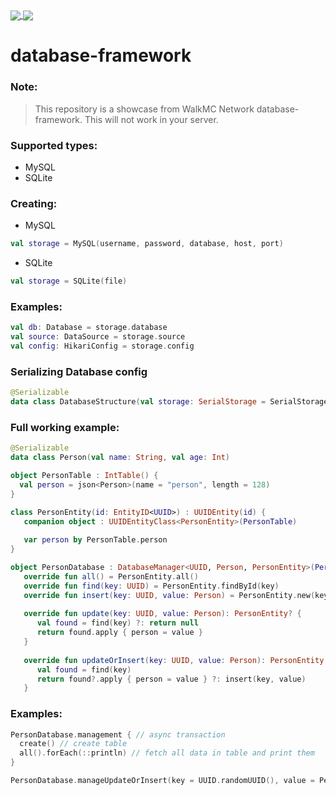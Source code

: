 <a href="https://github.com/uinnn/database-framework">
  <img align="center" src="https://img.shields.io/static/v1?style=for-the-badge&label=author&message=uinnn&color=informational"/>
</a>
<a href="https://github.com/uinnn/database-framework">
  <img align="center" src="https://img.shields.io/static/v1?style=for-the-badge&label=version&message=1.3.10&color=yellow"/>
</a>

# database-framework

### Note:
> This repository is a showcase from WalkMC Network database-framework.
> This will not work in your server.

### Supported types:
* MySQL 
* SQLite

### Creating:
* MySQL
```kt
val storage = MySQL(username, password, database, host, port)
```

* SQLite
```kt
val storage = SQLite(file)
```

### Examples:

```kt
val db: Database = storage.database
val source: DataSource = storage.source
val config: HikariConfig = storage.config
```

### Serializing Database config
```kt
@Serializable
data class DatabaseStructure(val storage: SerialStorage = SerialStorage())
```

### Full working example:
```kt
@Serializable
data class Person(val name: String, val age: Int)

object PersonTable : IntTable() {
  val person = json<Person>(name = "person", length = 128)
}

class PersonEntity(id: EntityID<UUID>) : UUIDEntity(id) {
   companion object : UUIDEntityClass<PersonEntity>(PersonTable)
   
   var person by PersonTable.person
}

object PersonDatabase : DatabaseManager<UUID, Person, PersonEntity>(PersonTable, storage.database) {
   override fun all() = PersonEntity.all()
   override fun find(key: UUID) = PersonEntity.findById(key)
   override fun insert(key: UUID, value: Person) = PersonEntity.new(key) { person = value }
   
   override fun update(key: UUID, value: Person): PersonEntity? {
      val found = find(key) ?: return null
      return found.apply { person = value }
   }
   
   override fun updateOrInsert(key: UUID, value: Person): PersonEntity {
      val found = find(key)
      return found?.apply { person = value } ?: insert(key, value)
   }
```

### Examples:
```kt
PersonDatabase.management { // async transaction
  create() // create table
  all().forEach(::println) // fetch all data in table and print them
}
```

```kt
PersonDatabase.manageUpdateOrInsert(key = UUID.randomUUID(), value = Person(name = "Carrara", age = 18)) // inserts or update the value
```









